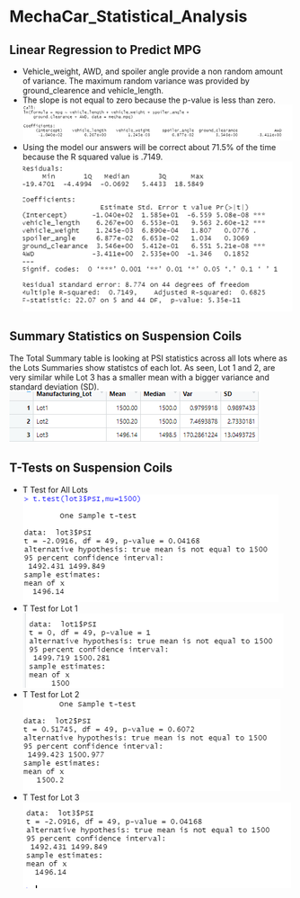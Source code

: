 # MechaCar_Statistical_Analysis
## Linear Regression to Predict MPG
* Vehicle_weight, AWD, and spoiler angle provide a non random amount of variance. The maximum random variance was provided by ground_clearence and vehicle_length.
* The slope is not equal to zero because the p-value is less than zero.
![pic1](https://github.com/peterthepage/MechaCar_Statistical_Analysis/blob/main/Resources/Capture1.PNG)
* Using the model our answers will be correct about 71.5% of the time because the R squared value is .7149.
![pic2](https://github.com/peterthepage/MechaCar_Statistical_Analysis/blob/main/Resources/Capture2.PNG)
## Summary Statistics on Suspension Coils
The Total Summary table is looking at PSI statistics across all lots where as the Lots Summaries show statistcs of each lot. As seen, Lot 1 and 2, are very similar while Lot 3 has a smaller mean with a bigger variance and standard deviation (SD).
![pic3](https://github.com/peterthepage/MechaCar_Statistical_Analysis/blob/main/Resources/Capture3.PNG)
## T-Tests on Suspension Coils
* T Test for All Lots
![pic4](https://github.com/peterthepage/MechaCar_Statistical_Analysis/blob/main/Resources/Capture7.PNG)
* T Test for Lot 1
![pic5](https://github.com/peterthepage/MechaCar_Statistical_Analysis/blob/main/Resources/Capture4.PNG)
* T Test for Lot 2
![pic6](https://github.com/peterthepage/MechaCar_Statistical_Analysis/blob/main/Resources/Capture5.PNG)
* T Test for Lot 3
![pic7](https://github.com/peterthepage/MechaCar_Statistical_Analysis/blob/main/Resources/Capture6.PNG)
